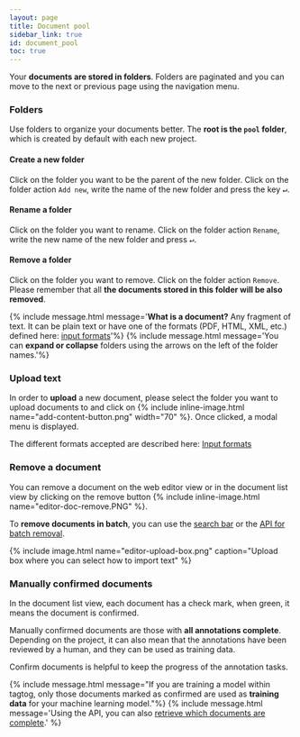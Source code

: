 ```yaml
---
layout: page
title: Document pool
sidebar_link: true
id: document_pool
toc: true
---
```


<div class="two-third-col">
  <p>Your <strong>documents are stored in folders</strong>. Folders are paginated and you can move to the next or previous page using the navigation menu.</p>
  <h3>Folders</h3>
  <p>Use folders to organize your documents better. The <strong>root is the <code>pool</code> folder</strong>, which is created by default with each new project.</p>
  <h4>Create a new folder</h4>
  <p>Click on the folder you want to be the parent of the new folder. Click on the folder action <code>Add new</code>, write the name of the new folder and press the key <kbd>↵</kbd>.</p>
  <h4>Rename a folder</h4>
  <p>Click on the folder you want to rename. Click on the folder action <code>Rename</code>, write the new name of the new folder and press <kbd>↵</kbd>.</p>
  <h4>Remove a folder</h4>
  <p>Click on the folder you want to remove. Click on the folder action <code>Remove</code>. Please remember that all <strong>the documents stored in this folder will be also removed</strong>.</p>
</div>
<div class="one-third-col">
  {% include message.html message='<strong>What is a document?</strong>&nbsp;Any fragment of text. It can be plain text or have one of the formats (PDF, HTML, XML, etc.) defined here: <a title="Input formats" href="/ioformats.html#input-formats">input formats</a>'%}
  {% include message.html message='You can <strong>expand or collapse</strong> folders using the arrows on the left of the folder names.'%}
</div>

<div class="two-third-col">
  <h3>Upload text</h3>
  <p>In order to <strong>upload</strong> a new document, please select the folder you want to upload documents to and click on {% include inline-image.html name="add-content-button.png" width="70" %}. Once clicked, a modal menu is displayed.</p>
  <p>The different formats accepted are described here: <a href="/ioformats.html#input-formats">Input formats</a></p>
  <h3>Remove a document</h3>
  <p>You can remove a document on the web editor view or in the document list view by clicking on the remove button {% include inline-image.html name="editor-doc-remove.PNG" %}.</p>
  <p>To <strong>remove documents in batch</strong>, you can use the <a title="Search - web app" href="/search.html#remove-documents-in-batch">search bar</a> or the <a title="API - Delete" href="/API.html#delete-documents-delete">API for batch removal</a>.</p>
</div>
<div class="one-third-col">
  {% include image.html name="editor-upload-box.png" caption="Upload box where you can select how to import text" %}
</div>

<div class="two-third-col">
  <h3>Manually confirmed documents</h3>
  <p>In the document list view, each document has a check mark, when green, it means the document is confirmed.</p>
  <p>Manually confirmed documents are those with <strong>all annotations complete</strong>. Depending on the project, it can also mean that the annotations have been reviewed by a human, and they can be used as training data.</p>
  <p>Confirm documents is helpful to keep the progress of the annotation tasks.</p>
</div>

<div class="one-third-col">
  {% include message.html message="If you are training a model within tagtog, only those documents marked as confirmed are used as <strong>training data</strong> for your machine learning model."%}
  {% include message.html message='Using the API, you can also <a href="/API.html#search-documents-in-a-project-get">retrieve which documents are complete</a>.' %}
</div>


